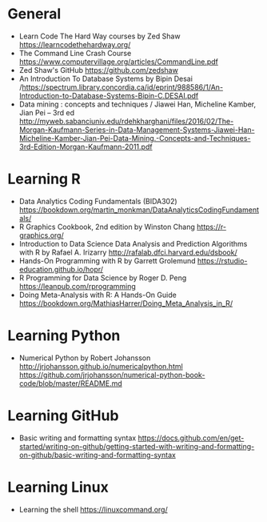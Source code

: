 # General
- Learn Code The Hard Way courses by Zed Shaw https://learncodethehardway.org/
- The Command Line Crash Course https://www.computervillage.org/articles/CommandLine.pdf
- Zed Shaw's GitHub https://github.com/zedshaw
- An Introduction To Database Systems by Bipin Desai /https://spectrum.library.concordia.ca/id/eprint/988586/1/An-Introduction-to-Database-Systems-Bipin-C.DESAI.pdf
- Data mining : concepts and techniques / Jiawei Han, Micheline Kamber, Jian Pei – 3rd ed http://myweb.sabanciuniv.edu/rdehkharghani/files/2016/02/The-Morgan-Kaufmann-Series-in-Data-Management-Systems-Jiawei-Han-Micheline-Kamber-Jian-Pei-Data-Mining.-Concepts-and-Techniques-3rd-Edition-Morgan-Kaufmann-2011.pdf

# Learning R
- Data Analytics Coding Fundamentals (BIDA302) https://bookdown.org/martin_monkman/DataAnalyticsCodingFundamentals/
- R Graphics Cookbook, 2nd edition by Winston Chang https://r-graphics.org/
- Introduction to Data Science Data Analysis and Prediction Algorithms with R by Rafael A. Irizarry http://rafalab.dfci.harvard.edu/dsbook/
- Hands-On Programming with R by Garrett Grolemund https://rstudio-education.github.io/hopr/
- R Programming for Data Science by Roger D. Peng https://leanpub.com/rprogramming
- Doing Meta-Analysis with R: A Hands-On Guide https://bookdown.org/MathiasHarrer/Doing_Meta_Analysis_in_R/

# Learning Python
- Numerical Python by Robert Johansson http://jrjohansson.github.io/numericalpython.html
https://github.com/jrjohansson/numerical-python-book-code/blob/master/README.md

# Learning GitHub 
- Basic writing and formatting syntax https://docs.github.com/en/get-started/writing-on-github/getting-started-with-writing-and-formatting-on-github/basic-writing-and-formatting-syntax 

# Learning Linux
- Learning the shell https://linuxcommand.org/
